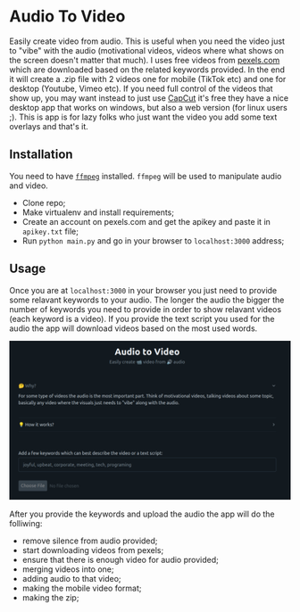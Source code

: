 # Audio To Video

Easily create video from audio. This is useful when you need the video just to "vibe" with the audio (motivational videos, videos where what shows on the screen doesn't matter that much). I uses free videos from [pexels.com](https://www.pexels.com/) which are downloaded based on the related keywords provided. In the end it will create a .zip file with 2 videos one for mobile (TikTok etc) and one for desktop (Youtube, Vimeo etc). If you need full control of the videos that show up, you may want instead to just use [CapCut](https://www.capcut.com/) it's free they have a nice desktop app that works on windows, but also a web version (for linux users ;). This is app is for lazy folks who just want the video you add some text overlays and that's it.


## Installation

You need to have [`ffmpeg`](https://ffmpeg.org/download.html) installed. `ffmpeg` will be used to manipulate audio and video.

- Clone repo;
- Make virtualenv and install requirements;
- Create an account on pexels.com and get the apikey and paste it in `apikey.txt` file;
- Run `python main.py` and go in your browser to `localhost:3000` address;

## Usage

Once you are at `localhost:3000` in your browser you just need to provide some relavant keywords to your audio. The longer the audio the bigger the number of keywords you need to provide in order to show relavant videos (each keyword is a video).
If you provide the text script you used for the audio the app will download videos based on the most used words.

![ui](./ui.png)


After you provide the keywords and upload the audio the app will do the folliwing:
- remove silence from audio provided;
- start downloading videos from pexels;
- ensure that there is enough video for audio provided;
- merging videos into one;
- adding audio to that video;
- making the mobile video format;
- making the zip;
